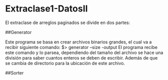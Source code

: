 # Extraclase1-DatosII
El extraclase de arreglos paginados se divide en dos partes:

##Generator

Este programa se basa en crear archivos binarios grandes, el cual va a recibir siguiente comando: $> generator –size <SIZE> -output <OUTPUT FILE PATH>
El programa recibe este comando y lo parsea, dependiendo del tamaño del archivo se hace una división para saber cuantos enteros se deben de escribir.
Además de que se cambia de directorio para la ubicación de este archivo. 

##Sorter
